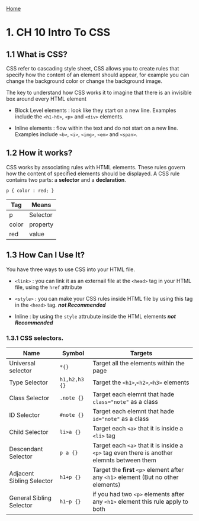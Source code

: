 [Home](https://sayefdeen.github.io/reading-notes/home)

# 1. CH 10 Intro To CSS

## 1.1 What is CSS?

CSS refer to cascading style sheet, CSS allows you to create rules that specify how the content of an element should appear, for example you can change the background color or change the background image.

The key to understand how CSS works it to imagine that there is an invisible box around every HTML element

- Block Level elements : look like they start on a new line. Examples include the `<h1-h6>`, `<p>` and `<div>` elements.

- Inline elements : flow within the text and do not start on a new line. Examples include `<b>`, `<i>`,
  `<img>`, `<em>` and `<span>`.

## 1.2 How it works?

CSS works by associating rules with HTML elements. These rules govern how the content of specified elements should be displayed. A CSS rule
contains two parts: a **selector** and a **declaration**.

`p { color : red; }`

| Tag   | Means    |
| ----- | -------- |
| p     | Selector |
| color | property |
| red   | value    |

## 1.3 How Can I Use It?

You have three ways to use CSS into your HTML file.

- `<link>` : you can link it as an externail file at the `<head>` tag in your HTML file, using the `href` attribute

- `<style>` : you can make your CSS rules inside HTML file by using this tag in the `<head>` tag. **_not Recommended_**

- Inline : by using the `style` attrubute inside the HTML elements **_not Recommended_**

### 1.3.1 CSS selectors.

| Name                      | Symbol        | Targets                                                                                    |
| ------------------------- | ------------- | ------------------------------------------------------------------------------------------ |
| Universal selector        | `*{}`         | Target all the elements within the page                                                    |
| Type Selector             | `h1,h2,h3 {}` | Target the `<h1>`,`<h2>`,`<h3>` elements                                                   |
| Class Selector            | `.note {}`    | Target each elemnt that hade `class="note"` as a class                                     |
| ID Selector               | `#note {}`    | Target each elemnt that hade `id="note"` as a class                                        |
| Child Selector            | `li>a {}`     | Target each `<a>` that it is inside a `<li>` tag                                           |
| Descendant Selector       | `p a {}`      | Target each `<a>` that it is inside a `<p>` tag even there is another elemnts between them |
| Adjacent Sibling Selector | `h1+p {}`     | Target the **first** `<p>` element after any `<h1>` element (But no other elements)        |
| General Sibling Selector  | `h1~p {}`     | if you had two `<p>` elements after any `<h1>` element this rule apply to both             |
